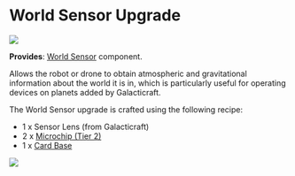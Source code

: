 # World Sensor Upgrade

![](https://ocdoc.cil.li/_media/items:worldsensorcard.png)

**Provides**: [World Sensor](/component/world_sensor) component.

Allows the robot or drone to obtain atmospheric and gravitational
information about the world it is in, which is particularly useful for
operating devices on planets added by Galacticraft.

The World Sensor upgrade is crafted using the following recipe:

- 1 x Sensor Lens (from Galacticraft)
- 2 x [Microchip (Tier 2)](/item/materials)
- 1 x [Card Base](/item/materials)

![](https://ocdoc.cil.li/_media/recipes:items:worldsensorcard.png)